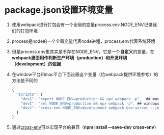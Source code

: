 # package.json设置环境变量

1. 使用webpack进行打包会有一个全局的变量process.env.NODE_ENV记录我们的打包环境

2. process是node的一个全局变量代表node进程，process.env代表系统环境

3. 但是process.env里其实是不存在NODE_ENV，它是一个**自定义**的变量，在**webpack里面用作判断生产环境（production）和开发环境（development）的依据**

4. 在window平台和mac平台下面设置这个变量（给webpack提供环境参考）的方法是不同的

   ```js
   {
     "scripts": {
       "dev1": "export NODE_ENV=production && npx webpack -p",  ## mac
       "dev1": "set NODE_ENV=production && npx webpack -p", ## windows
       "dev2": "cross-env NODE_ENV=development webpack-dev-server --inline --progress", ## 兼容所有平台
     }
   }
   ```

5. 通过[cross-env](https://www.npmjs.com/package/cross-env)可以实现平台的兼容（**npm install --save-dev cross-env**）

